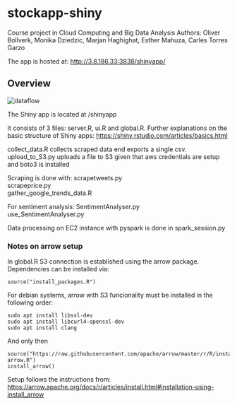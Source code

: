 # stockapp-shiny

Course project in Cloud Computing and Big Data Analysis
Authors: Oliver Bollverk, Monika Dziedzic, Marjan Haghighat, Esther Mahuza, Carles Torres Garzo

The app is hosted at: http://3.8.186.33:3838/shinyapp/

## Overview

![dataflow](https://user-images.githubusercontent.com/65232333/170896480-6832e312-75e2-41d3-8980-cd842761fd8d.png)

The Shiny app is located at /shinyapp

It consists of 3 files: server.R, ui.R and global.R. Further explanations on the basic structure of Shiny apps: https://shiny.rstudio.com/articles/basics.html

collect_data.R collects scraped data end exports a single csv. <br>
upload_to_S3.py uploads a file to S3 given that aws credentials are setup and boto3 is installed

Scraping is done with:
scrapetweets.py <br>
scrapeprice.py <br>
gather_google_trends_data.R <br>

For sentiment analysis:
SentimentAnalyser.py <br>
use_SentimentAnalyser.py <br>

Data processing on EC2 instance with pyspark is done in spark_session.py

### Notes on arrow setup

In global.R S3 connection is established using the arrow package. Dependencies can be installed via:
```{R}
source("install_packages.R")
```

For debian systems, arrow with S3 funcionality must be installed in the following order:
```{bash}
sudo apt install libssl-dev
sudo apt install libcurl4-openssl-dev 
sudo apt install clang
```

And only then 
```{R}
source("https://raw.githubusercontent.com/apache/arrow/master/r/R/install-arrow.R")
install_arrow()
```

Setup follows the instructions from: https://arrow.apache.org/docs/r/articles/install.html#installation-using-install_arrow

